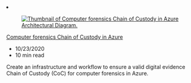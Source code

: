 <!-- This file is automatically generated by build/architectures/build_index.py. Any updates will be lost. -->

<!-- markdownlint-disable MD033 -->

<li class="grid-item item-column" data-categories="Security ">
<article class="card">
    <div class="card-header has-margin-bottom-none" aria-hidden="true">
        <figure class="image diagram has-height-175 has-overflow-hidden level">
            <a href="/azure/architecture/example-scenario/forensics"><img src="/azure/architecture/browse/thumbs/forensics.png" class="diagram" alt="Thumbnail of Computer forensics Chain of Custody in Azure Architectural Diagram." data-linktype="relative-path"></a>
        </figure>
    </div>
    <div class="card-content">
        <a class="card-content-title has-margin-top-none" href="/azure/architecture/example-scenario/forensics">
            <p>Computer forensics Chain of Custody in Azure</p>
        </a>
        <ul class="card-content-metadata">
            <li>10/23/2020</li>
            <li>10 min read</li>
        </ul>
        <p class="card-content-description">Create an infrastructure and workflow to ensure a valid digital evidence Chain of Custody (CoC) for computer forensics in Azure.</p>
        <div class="bottom-to-top-fade is-hidden-mobile"></div>
    </div>
</article>
</li>
